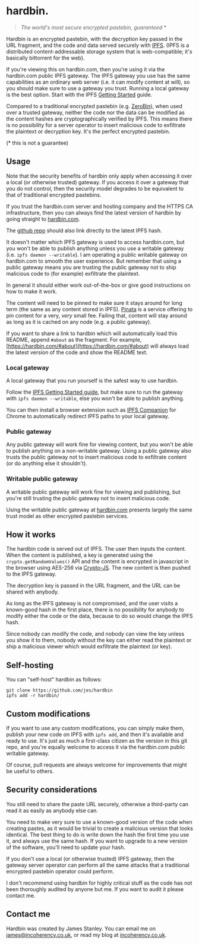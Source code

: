 # hardbin.

> *The world's most secure encrypted pastebin, guaranteed* *

Hardbin is an encrypted pastebin, with the decryption key passed
in the URL fragment, and the code and data served securely with
[IPFS](https://ipfs.io/). (IPFS is a distributed content-addressable
storage system that is web-compatible; it's basically bittorrent for
the web).

If you're viewing this on hardbin.com, then you're using it via the
hardbin.com public IPFS gateway. The IPFS gateway you use has the same
capabilities as an ordinary web server (i.e. it can modify content at
will), so you should make sure to use a gateway you trust. Running
a local gateway is the best option. Start with the IPFS [Getting
Started](https://ipfs.io/docs/getting-started/) guide.

Compared to a traditional encrypted pastebin (e.g.
[ZeroBin](https://zerobin.net)), when used over a trusted gateway, neither
the code nor the data can be modified as the content hashes are
cryptographically verified by IPFS. This means there is no possibility for a
server operator to insert malicious code to exfiltrate the plaintext or
decryption key. It's the perfect encrypted pastebin.

(* this is not a guarantee)

## Usage

Note that the security benefits of hardbin only apply when accessing
it over a local (or otherwise trusted) gateway. If you access it over
a gateway that you do not control, then the security model degrades to
be equivalent to that of traditional encrypted pastebins.

If you trust the hardbin.com server and hosting company and the HTTPS CA
infrastructure, then you can always find the latest version of hardbin
by going straight to [hardbin.com](https://hardbin.com/).

The [github repo](https://github.com/jes/hardbin) should also link
directly to the latest IPFS hash.

It doesn't matter which IPFS gateway is used to access hardbin.com, but
you won't be able to publish anything unless you use a writable gateway
(i.e. ```ipfs daemon --writable```). I am operating a public writable
gateway on hardbin.com to smooth the user experience. But remember that
using a public gateway means you are trusting the public gateway not to
ship malicious code to (for example) exfiltrate the plaintext.

In general it should either work out-of-the-box or give good instructions
on how to make it work.

The content will need to be pinned to make sure it stays
around for long term (the same as any content stored in
IPFS). [Pinata](https://pinata.cloud/) is a service offering to pin
content for a very, *very* small fee. Failing that, content will stay
around as long as it is cached on any node (e.g. a public gateway).

If you want to share a link to hardbin which will automatically
load this README, append ```#about``` as the fragment. For example,
[https://hardbin.com/#about](https://hardbin.com/#about) will always
load the latest version of the code and show the README text.

### Local gateway

A local gateway that you run yourself is the safest way to use hardbin.

Follow the <a href="https://ipfs.io/docs/getting-started/">IPFS Getting
Started guide</a>, but make sure to run the gateway with ```ipfs daemon
--writable```, else you won't be able to publish anything.

You can then install a browser extension such as <a
href="https://chrome.google.com/webstore/detail/ipfs-companion/nibjojkomfdiaoajekhjakgkdhaomnch">IPFS
Companion</a> for Chrome to automatically redirect IPFS paths to your
local gateway.

### Public gateway

Any public gateway will work fine for viewing content, but you won't
be able to publish anything on a non-writable gateway. Using a public
gateway also trusts the public gateway not to insert malicious code to
exfiltrate content (or do anything else it shouldn't).

### Writable public gateway

A writable public gateway will work fine for viewing and publishing,
but you're still trusting the public gateway not to insert malicious code.

Using the writable public gateway at [hardbin.com](https://hardbin.com/)
presents largely the same trust model as other encrypted pastebin
services.

## How it works

The hardbin code is served out of IPFS. The user then inputs
the content. When the content is published, a key is generated
using the ```crypto.getRandomValues()``` API and the content
is encrypted in javascript in the browser using AES-256 via
[Crypto-JS](https://github.com/brix/crypto-js). The new content is then
pushed to the IPFS gateway.

The decryption key is passed in the URL fragment, and the URL can be
shared with anybody.

As long as the IPFS gateway is not compromised, and the user visits a
known-good hash in the first place, there is no possibility for anybody
to modify either the code or the data, because to do so would change
the IPFS hash.

Since nobody can modify the code, and nobody can view the key unless you
show it to them, nobody without the key can either read the plaintext
or ship a malicious viewer which would exfiltrate the plaintext (or key).

## Self-hosting

You can "self-host" hardbin as follows:

    git clone https://github.com/jes/hardbin
    ipfs add -r hardbin/

## Custom modifications

If you want to use any custom modifications, you can simply make them,
publish your new code on IPFS with ```ipfs add```, and then it's
available and ready to use. It's just as much a first-class citizen as
the version in this git repo, and you're equally welcome to access it
via the hardbin.com public writable gateway.

Of course, pull requests are always welcome for improvements that might
be useful to others.

## Security considerations

You still need to share the paste URL securely, otherwise a third-party
can read it as easily as anybody else can.

You need to make very sure to use a known-good version of the code when
creating pastes, as it would be trivial to create a malicious version
that looks identical. The best thing to do is write down the hash the
first time you use it, and always use the same hash. If you want to
upgrade to a new version of the software, you'll need to update your hash.

If you don't use a local (or otherwise trusted) IPFS gateway, then
the gateway server operator can perform all the same attacks that a
traditional encrypted pastebin operator could perform.

I don't recommend using hardbin for highly critical stuff as the code
has not been thoroughly audited by anyone but me. If you want to audit
it please contact me.

## Contact me

Hardbin was created by James Stanley. You can email me on
[james@incoherency.co.uk](mailto:james@incoherency.co.uk), or read my
blog at [incoherency.co.uk](http://incoherency.co.uk/).
